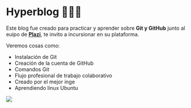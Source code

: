 # Hyperblog 💚💚💚

Este blog fue creado para practicar y aprender sobre **Git y GitHub** junto al euipo de [**Plazi**](http://https://platzi.com/ "Plazi"), te invito a incursionar en su plataforma.

Veremos cosas como:
- Instalación de Git
- Creación de la cuenta de GitHub
- Comandos Git
- Flujo profesional de trabajo colaborativo
- Creado por el mejor inge
- Aprendiendo linux Ubuntu

![](https://pandao.github.io/editor.md/examples/images/4.jpg)

